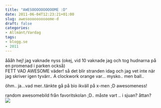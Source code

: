```yaml
---
title: "AWESOOOOOOOOOOME :D"
date: 2011-06-04T12:23:21+01:00
slug: awesoooooooooome-d
draft: false
categories:
- Allmänt/Vardag
tags:
- blogg.se
- 2011
---
```

åååh hej! jag vaknade nyss (okej, vid 10 vaknade jag och tog hudnarna på en promenad i parken också)  
FETT VAD AWESOME väder! så det blir stranden idag och jag vet inte när jag skriver igen tyvärr.. A clockwork orange var... mysko.. men ball..  
  
öhm.. ja...vad mer..tänkte gå på bio ikväll på x-men ;D awesomeness!  
  
random awesomebild från favoritskolan ;D.. måste vart .. i sjuan? åttan?  
![](/assets/images/blogg.se/skola-uppvrning_151045965.jpg)